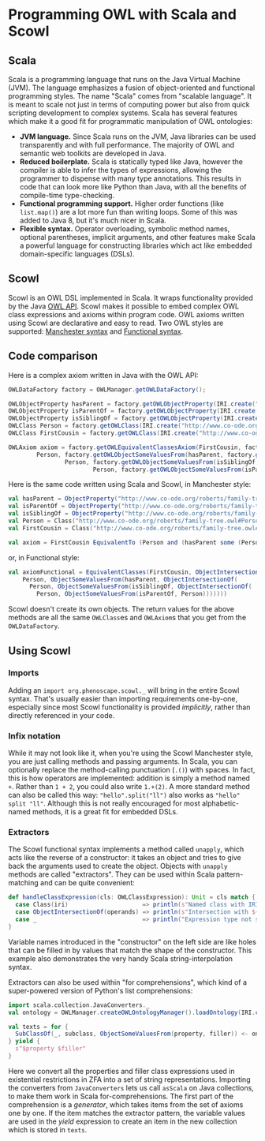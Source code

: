 # Programming OWL with Scala and Scowl

## Scala
Scala is a programming language that runs on the Java Virtual Machine (JVM). The language emphasizes a fusion of object-oriented and functional programming styles. The name "Scala" comes from "scalable language". It is meant to scale not just in terms of computing power but also from quick scripting development to complex systems. Scala has several features which make it a good fit for programmatic manipulation of OWL ontologies:

- **JVM language.** Since Scala runs on the JVM, Java libraries can be used transparently and with full performance. The majority of OWL and semantic web toolkits are developed in Java.
- **Reduced boilerplate.** Scala is statically typed like Java, however the compiler is able to infer the types of expressions, allowing the programmer to dispense with many type annotations. This results in code that can look more like Python than Java, with all the benefits of compile-time type-checking.
- **Functional programming support.** Higher order functions (like `list.map()`) are a lot more fun than writing loops. Some of this was added to Java 8, but it's much nicer in Scala.
- **Flexible syntax.** Operator overloading, symbolic method names, optional parentheses, implicit arguments, and other features make Scala a powerful language for constructing libraries which act like embedded domain-specific languages (DSLs).

## Scowl
Scowl is an OWL DSL implemented in Scala. It wraps functionality provided by the Java [OWL API](http://owlapi.sourceforge.net). Scowl makes it possible to embed complex OWL class expressions and axioms within program code. OWL axioms written using Scowl are declarative and easy to read. Two OWL styles are supported: [Manchester syntax](https://www.w3.org/TR/owl2-manchester-syntax/) and [Functional syntax](https://www.w3.org/TR/owl2-syntax/).

## Code comparison
Here is a complex axiom written in Java with the OWL API:

```java
OWLDataFactory factory = OWLManager.getOWLDataFactory();

OWLObjectProperty hasParent = factory.getOWLObjectProperty(IRI.create("http://www.co-ode.org/roberts/family-tree.owl#hasParent"));
OWLObjectProperty isParentOf = factory.getOWLObjectProperty(IRI.create("http://www.co-ode.org/roberts/family-tree.owl#isParentOf"));
OWLObjectProperty isSiblingOf = factory.getOWLObjectProperty(IRI.create("http://www.co-ode.org/roberts/family-tree.owl#isSiblingOf"));
OWLClass Person = factory.getOWLClass(IRI.create("http://www.co-ode.org/roberts/family-tree.owl#Person"));
OWLClass FirstCousin = factory.getOWLClass(IRI.create("http://www.co-ode.org/roberts/family-tree.owl#FirstCousin"));

OWLAxiom axiom = factory.getOWLEquivalentClassesAxiom(FirstCousin, factory.getOWLObjectIntersectionOf(
        Person, factory.getOWLObjectSomeValuesFrom(hasParent, factory.getOWLObjectIntersectionOf(
                Person, factory.getOWLObjectSomeValuesFrom(isSiblingOf, factory.getOWLObjectIntersectionOf(
                        Person, factory.getOWLObjectSomeValuesFrom(isParentOf, Person)))))));
```

Here is the same code written using Scala and Scowl, in Manchester style:

```scala
val hasParent = ObjectProperty("http://www.co-ode.org/roberts/family-tree.owl#hasParent")
val isParentOf = ObjectProperty("http://www.co-ode.org/roberts/family-tree.owl#isParentOf")
val isSiblingOf = ObjectProperty("http://www.co-ode.org/roberts/family-tree.owl#isSiblingOf")
val Person = Class("http://www.co-ode.org/roberts/family-tree.owl#Person")
val FirstCousin = Class("http://www.co-ode.org/roberts/family-tree.owl#FirstCousin")

val axiom = FirstCousin EquivalentTo (Person and (hasParent some (Person and (isSiblingOf some (Person and (isParentOf some Person))))))
```
or, in Functional style:

```scala
val axiomFunctional = EquivalentClasses(FirstCousin, ObjectIntersectionOf(
    Person, ObjectSomeValuesFrom(hasParent, ObjectIntersectionOf(
      Person, ObjectSomeValuesFrom(isSiblingOf, ObjectIntersectionOf(
        Person, ObjectSomeValuesFrom(isParentOf, Person)))))))
```

Scowl doesn't create its own objects. The return values for the above methods are all the same `OWLClass`es and `OWLAxiom`s that you get from the `OWLDataFactory`.

## Using Scowl
### Imports
Adding an `import org.phenoscape.scowl._` will bring in the entire Scowl syntax. That's usually easier than importing requirements one-by-one, especially since most Scowl functionality is provided *implicitly*, rather than directly referenced in your code.

### Infix notation
While it may not look like it, when you're using the Scowl Manchester style, you are just calling methods and passing arguments. In Scala, you can optionally replace the method-calling punctuation (`.()`) with spaces. In fact, this is how operators are implemented: addition is simply a method named `+`. Rather than `1 + 2`, you could also write `1.+(2)`. A more standard method can also be called this way: `"hello".split("ll")` also works as `"hello" split "ll"`. Although this is not really encouraged for most alphabetic-named methods, it is a great fit for embedded DSLs.

### Extractors
The Scowl functional syntax implements a method called `unapply`, which acts like the reverse of a constructor: it takes an object and tries to give back the arguments used to create the object. Objects with `unapply` methods are called "extractors". They can be used within Scala pattern-matching and can be quite convenient:

```scala
def handleClassExpression(cls: OWLClassExpression): Unit = cls match {
  case Class(iri)                     => println(s"Named class with IRI $iri")
  case ObjectIntersectionOf(operands) => println(s"Intersection with ${operands.size} operands")
  case _                              => println("Expression type not supported")
}
```

Variable names introduced in the "constructor" on the left side are like holes that can be filled in by values that match the shape of the constructor. This example also demonstrates the very handy Scala string-interpolation syntax.

Extractors can also be used within "for comprehensions", which kind of a super-powered version of Python's list comprehensions:

```scala
import scala.collection.JavaConverters._
val ontology = OWLManager.createOWLOntologyManager().loadOntology(IRI.create("http://purl.obolibrary.org/obo/zfa.owl"))

val texts = for {
  SubClassOf(_, subclass, ObjectSomeValuesFrom(property, filler)) <- ontology.getAxioms().asScala
} yield {
  s"$property $filler"
}
```

Here we convert all the properties and filler class expressions used in existential restrictions in ZFA into a set of string representations. Importing the converters from `JavaConverters` lets us call `asScala` on Java collections, to make them work in Scala for-comprehensions. The first part of the comprehension is a *generator*, which takes items from the set of axioms one by one. If the item matches the extractor pattern, the variable values are used in the *yield* expression to create an item in the new collection which is stored in `texts`.